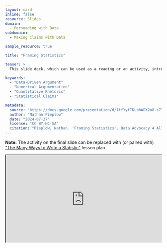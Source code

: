 ```yaml
---
layout: card
inline: false
resource: Slides
domain:
  - Persuading with Data
subdomain:
  - Making Claims with Data

sample_resource: true

title: "Framing Statistics"

teaser: >
  This slide deck, which can be used as a reading or an activity, introduces students to the rhetorical framework of framing theory and explores how this framework can be applied to study and generate statistics and statistical claims. The first 17 slides take about 25 minutes to present in class. The activity on the last slide can take 20 or more minutes.

keywords:
  - "Data-Driven Argument"
  - "Numerical Argumentation"
  - "Quantitative Rhetoric"
  - "Statistical Claims"

metadata:
  source: "https://docs.google.com/presentation/d/1tfYyfTKLohWEX2u8-s7louyPhrkVh2Gy/edit?usp=sharing&ouid=116941745404208628216&rtpof=true&sd=true"
  author: "Nathan Pieplow"
  date: "2024-07-27"
  license: "CC BY-NC-SA"
  citation: "Pieplow, Nathan. 'Framing Statistics'. Data Advocacy 4 All, University of Colorado. 27 July 2024 "
---
```


**Note:** The activity on the final slide can be replaced with (or paired with) ["The Many Ways to Write a Statistic"]({{site.baseurl}}/cards/many-ways-to-write-a-statistic) lesson plan.

<div style="position: relative; padding-bottom: 56.25%; height: 0; overflow: hidden;"><iframe src="https://docs.google.com/presentation/d/1tfYyfTKLohWEX2u8-s7louyPhrkVh2Gy/edit?usp=sharing&ouid=116941745404208628216&rtpof=true&sd=true" width="100%" title="Framing Statistics" style="border:2px #323639 solid; position: absolute; top: 0; left: 0; right: 0; bottom: 0; height: 100%; max-width: 100%;"></iframe></div>
